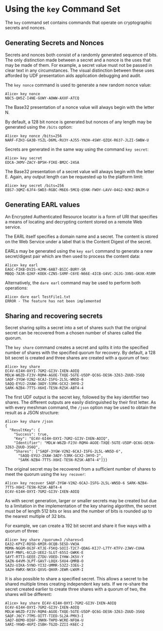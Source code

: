 
# Using the `key` Command Set

The `key` command set contains commands that operate on cryptographic secrets and
nonces.

## Generating Secrets and Nonces

Secrets and nonces both consist of a randomly generated sequence of bits. The
only distinction made between a secret and a nonce is the uses that may be 
made of them. For example, a secret value must not be passed in clear text in 
any circumstances. The visual distinction between these uses afforded by UDF 
presentation aids application debugging and audit.

The `key nonce` command is used to generate a new random nonce value:


````
Alice> key nonce
NBC5-QH5Z-I4NE-GUWY-AOWW-AXXF-ATCQ
````

The Base32 presentation of a nonce value will always begin with the letter N.

By default, a 128 bit nonce is generated but nonces of any length may be
generated using the `/bits` option:


````
Alice> key nonce /bits=256
NARF-FZH3-GA3B-YSZL-D6ML-RU3Y-AJ55-YN3H-4SWY-QZQX-R637-JLZI-SWBW-U
````

Secrets are generated in the same way using the command `key secret`:


````
Alice> key secret
EDCA-JKMV-ZACY-BP5H-FIKE-BM2C-24SA
````

The Base32 presentation of a secret value will always begin with the letter E.
Again, any output length can be requested up to the platform limit:


````
Alice> key secret /bits=256
EBS7-3QMZ-6JF4-SWD3-RGBC-M6E6-5MCQ-Q5NK-FWOY-LAVV-O4G2-N3KZ-BNJM-U
````

## Generating EARL values

An Encrypted Authenticated Resource locator is a form of URI that specifies 
a means of locating and decrypting content stored on a remote Web service.

The EARL itself specifies a domain name and a secret. The content is stored
on the Web Service under a label that is the Content Digest of the secret.

EARLs may be generated using the `key earl` command to generate
a new secret/digest pair which are then used to process the content data:


````
Alice> key earl
EAGC-FIKB-DV2S-HJMK-6AB7-BSIC-BURY-SR
MBQQ-7A3R-Q2KF-KOEK-CZN5-SXMF-C6YE-N66E-4ICB-U4VC-2GJG-3XNS-GKXK-R5RM
````

Alternatively, the `dare earl` command may be used to perform both operations:


````
Alice> dare earl TestFile1.txt
ERROR - The feature has not been implemented
````

## Sharing and recovering secrets

Secret sharing splits a secret into a set of shares such that the original
secret can be recovered from a chosen number of shares called the quorum.

The `key share` command creates a secret and splits it into the specified
number of shares with the specified quorum for recovery. By default, a 128
bit secret is created and three shares are created with a quorum of two:


````
Alice> key share
EC4V-6I4H-OXYI-7GM2-GI3V-IXEN-AOIQ
MDLW-W6ZD-F23V-RQM4-AGOE-TXQE-5GTE-U5DP-QC6G-DESN-3Z63-ZUUD-3S6Q
SAQF-3YGW-V2N2-6CAJ-ISFG-2L5L-WN5D-6
SAQQ-EYUJ-2XAW-3ADY-53RK-GCX2-3HYO-2
SARK-NZB4-7TTS-X6HI-TE5N-RZSK-ABT4-4
````

The first UDF output is the secret key, followed by the key identifier 
two shares. The different outputs are easily distinguished by their first 
letter. As with every meshman command, the `/json` option may be used to 
obtain the result as a JSON structure:


````
Alice> key share /json
{
  "ResultKey": {
    "Success": true,
    "Key": "EC4V-6I4H-OXYI-7GM2-GI3V-IXEN-AOIQ",
    "Identifier": "MDLW-W6ZD-F23V-RQM4-AGOE-TXQE-5GTE-U5DP-QC6G-DESN-3Z63-ZUUD-3S6Q",
    "Shares": ["SAQF-3YGW-V2N2-6CAJ-ISFG-2L5L-WN5D-6",
      "SAQQ-EYUJ-2XAW-3ADY-53RK-GCX2-3HYO-2",
      "SARK-NZB4-7TTS-X6HI-TE5N-RZSK-ABT4-4"]}}
````

The original secret may be recovered from a sufficient number of shares to
meet the quorum using the `key recover`:


````
Alice> key recover SAQF-3YGW-V2N2-6CAJ-ISFG-2L5L-WN5D-6 SARK-NZB4-7TTS-X6HI-TE5N-RZSK-ABT4-4
EC4V-6I4H-OXYI-7GM2-GI3V-IXEN-AOIQ
````

As with secret generation, larger or smaller secrets may be created but due
to a limitation in the implementation of the key sharing algorithm, the secret 
must be of length 512 bits or less and the number of bits is rounded up to
the nearest multiple of 32 bits.

For example, we can create a 192 bit secret and share it five ways with a quorum
of three:


````
Alice> key share /quorum=3 /shares=5
EA32-KPYZ-RD5D-6MIR-OCQB-5ESD-VW3A
MDMA-NGGM-OG3F-KTJE-F5KQ-SOII-T2C7-QDAG-KIJ7-L7TY-KTFV-2JWV-CUHA
SAYF-MNFL-6CLD-UEE2-SLGT-65SI-GWKK-E
SAYT-RTT3-GEEE-Z7DU-VOED-IYHW-JK5V-Y
SAZN-64VM-3LPT-GAV7-LOQX-5XU4-QMRB-O
SAZU-UIKA-5YNO-YI32-UMMR-53Z2-33EG-2
SA2H-RWRX-NK5X-QXVG-QHXR-JEWR-LWXM-I
````

It is also possible to share a specified secret. This allows a secret to be 
shared multiple times creating independent key sets. If we re-share the secret
created earlier to create three shares with a quorum of two, the shares will
be different:


````
Alice> key share EC4V-6I4H-OXYI-7GM2-GI3V-IXEN-AOIQ
EC4V-6I4H-OXYI-7GM2-GI3V-IXEN-AOIQ
MDLW-W6ZD-F23V-RQM4-AGOE-TXQE-5GTE-U5DP-QC6G-DESN-3Z63-ZUUD-3S6Q
SAQF-J6CY-7TMS-OITT-TIED-SL2A-PMX3-I
SAQ7-BEMO-OI6F-3NKN-THPD-WCRE-NFOA-U
SARI-YKWD-46PZ-ISBH-TG2D-ZZII-K6EC-2
````

